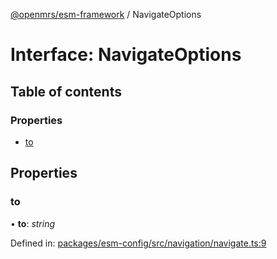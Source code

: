 [@openmrs/esm-framework](../API.md) / NavigateOptions

# Interface: NavigateOptions

## Table of contents

### Properties

- [to](navigateoptions.md#to)

## Properties

### to

• **to**: *string*

Defined in: [packages/esm-config/src/navigation/navigate.ts:9](https://github.com/openmrs/openmrs-esm-core/blob/master/packages/esm-config/src/navigation/navigate.ts#L9)
